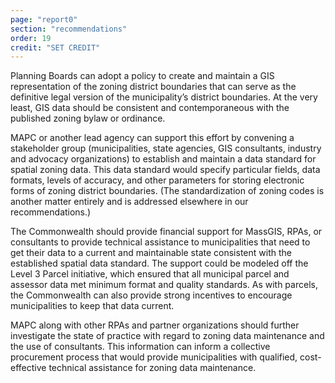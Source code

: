 ```yaml
---
page: "report0"
section: "recommendations"
order: 19
credit: "SET CREDIT"
---
```

Planning Boards can adopt a policy to create and maintain a GIS representation of the zoning district boundaries that can serve as the definitive legal version of the municipality’s district boundaries. At the very least, GIS data should be consistent and contemporaneous with the published zoning bylaw or ordinance.

MAPC or another lead agency can support this effort by convening a stakeholder group (municipalities, state agencies, GIS consultants, industry and advocacy organizations) to establish and maintain a data standard for spatial zoning data. This data standard would specify particular fields, data formats, levels of accuracy, and other parameters for storing electronic forms of zoning district boundaries. (The standardization of zoning codes is another matter entirely and is addressed elsewhere in our recommendations.)

The Commonwealth should provide financial support for MassGIS, RPAs, or consultants to provide technical assistance to municipalities that need to get their data to a current and maintainable state consistent with the established spatial data standard. The support could be modeled off the Level 3 Parcel initiative, which ensured that all municipal parcel and assessor data met minimum format and quality standards. As with parcels, the Commonwealth can also provide strong incentives to encourage municipalities to keep that data current.

MAPC along with other RPAs and partner organizations should further investigate the state of practice with regard to zoning data maintenance and the use of consultants. This information can inform a collective procurement process that would provide municipalities with qualified, cost-effective technical assistance for zoning data maintenance.